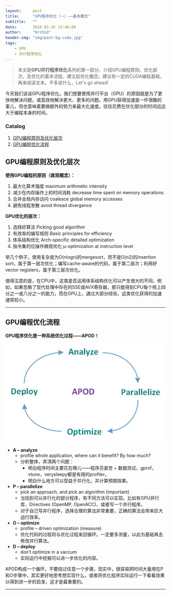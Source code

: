 ```yaml
---
layout:     post
title:      "GPU程序优化（一）——基本概念"
subtitle:   ""
date:       2016-03-25 13:46:00
author:     "Orchid"
header-img: "img/post-bg-cuda.jpg"
tags:
    - GPU
    - 并行程序优化
---
```


> 本文是**GPU并行程序优化**系列的第一部分，介绍GPU编程原则、优化层次，及优化的基本流程，建立起优化概念。建议有一定的CUDA编程基础，再来阅读文本。不多说什么，Let's go ahead!

今天我们谈谈GPU程序优化。我们想要使用并行平台（GPU）的原因就是为了更快地解决问题，或高效地解决更大、更多的问题。用GPU获得加速是一件很酷的事儿，但也意味着要做额外的努力来最大化速度。往往花费在优化部分的时间远远大于编程本身的时间。

### Catalog

1. [GPU编程原则及优化层次](#gpu)
2. [GPU编程优化流程](#gpu-1)


## GPU编程原则及优化层次

**使用GPU编程的原则（直观概念）：**

1. 最大化算术强度 maximum arithmetic intensity
2. 减少在内存操作上的时间消耗 decrease time spent on memory operations
3. 合并全局内存访问 coalesce global memory accesses
4. 避免线程发散 avoid thread divergence

**GPU优化的层次：**

1. 选择好算法 Picking good algorithm
2. 有效率的编写规则 Basic principles for efficiency
3. 体系结构优化 Arch-specific detailed optimization
4. 指令集的位操作微观优化 μ-optimization at instruction level

举几个例子，使用复杂度为O(nlogn)的mergesort，而不是O(n2)的insertion sort，属于第一层次优化；编写cache-aware的代码，属于第二层次；利用好vector registers，属于第三层次优化。

值得注意的是，在CPU中，这类是否运用体系结构优化可以产生很大的不同，例如，如果忽略了现代处理中存在的SSE或AVX寄存器，那只能得到CPU每个核上四分之一或八分之一的能力，而在GPU上，通过大部分经验，这类优化获得的加速通常较小。

---

## GPU编程优化流程

**GPU程序优化是一种系统优化过程——APOD！**

![img](/img/in-post/apod.jpg)

- **A – analyze**
  * profile whole application, where can it benefit? By how much?
  * 分析整体，弄清两个问题：
    + 明白程序时间主要花在哪儿——程序员直觉 + 数据测试，gprof，vtune，verysleepy都是有用的profiler。
    + 明白什么地方可以受益于并行化，并计算预期效果。
- **P – parallelize**
  * pick an approach, and pick an algorithm (important)
  * 当找到可以并行化的部分程序，有不同方法可以实现。比如有GPU并行库、Directives (OpenMP, OpenACC)，或者写一个并行程序。
  * 对于自己写并行程序，选择合理的算法非常重要，正确的算法会带来巨大运行效率。
- **O – optimize**
  * profile – driven optimization (measure)
  * 优化代码的过程将与优化过程来回循环。一定要多测量，以此为基础再去修改并行算法。
- **D – deploy**
  * don’t optimize in a vaccum
  * 实际运行中挖掘可以进一步优化的内容。

APOD构成一个循环，不要绕过任意一个步骤。现实中，很容易把时间大量用在P和O步骤中，其实更好地思考想实现什么，或者将优化程序实际运行一下看看效果以得到进一步的启发，这才是最重要的。

---